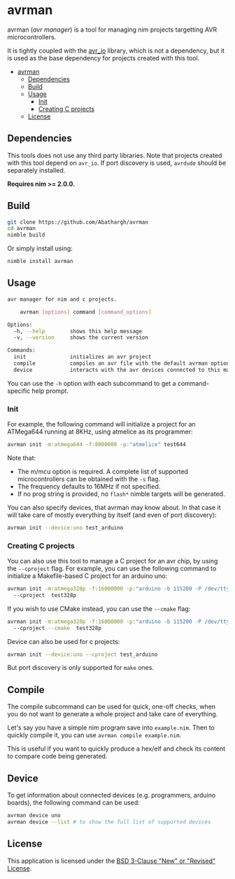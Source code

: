 # avrman

avrman (*avr manager*) is a tool for managing nim projects targetting AVR microcontrollers.

It is tightly coupled with the [avr_io](https://github.com/Abathargh/avr_io) 
library, which is not a dependency, but it is used as the base dependency for 
projects created with this tool.

- [avrman](#avrman)
  - [Dependencies](#dependencies)
  - [Build](#build)
  - [Usage](#usage)
    - [Init](#init)
    - [Creating C projects](#creating-c-projects)
  - [License](#license)

## Dependencies

This tools does not use any third party libraries. Note that projects created 
with this tool depend on ```avr_io```. If port discovery is used, `avrdude` 
should be separately installed.

**Requires nim >= 2.0.0.**

## Build

```bash 
git clone https://github.com/Abathargh/avrman
cd avrman
nimble build
```

Or simply install using:

```bash
nimble install avrman
```

## Usage

```bash
avr manager for nim and c projects.

    avrman [options] command [command_options]

Options:
  -h, --help        shows this help message
  -v, --version     shows the current version

Commands:
  init              initializes an avr project
  compile           compiles an avr file with the default avrman options
  device            interacts with the avr devices connected to this machine
```

You can use the ```-h``` option with each subcommand to get a command-specific 
help prompt. 

### Init

For example, the following command will initialize a project for an ATMega644 
running at 8KHz, using atmelice as its programmer:

```bash
avrman init -m:atmega644 -f:8000000 -p:"atmelice" test644
```

Note that:

- The m/mcu option is required. A complete list of supported microcontrollers 
can be obtained with the ```-s``` flag.
- The frequency defaults to 16MHz if not specified.
- If no prog string is provided, no ```flash*``` nimble targets will be 
generated.

You can also specify devices, that avrman may know about. In that case it will 
take care of mostly everything by itself (and even of port discovery):

```bash
avrman init --device:uno test_arduino
```

### Creating C projects

You can also use this tool to manage a C project for an avr chip, by using the 
```--cproject``` flag.
For example, you can use the following command to initialize a Makefile-based 
C project for an arduino uno:

```bash
avrman init -m:atmega328p -f:16000000 -p:"arduino -b 115200 -P /dev/ttyACM0" \ 
  --cproject  test328p
```

If you wish to use CMake instead, you can use the ```--cmake``` flag:

```bash
avrman init -m:atmega328p -f:16000000 -p:"arduino -b 115200 -P /dev/ttyACM0" \ 
  --cproject --cmake  test328p
```

Device can also be used for c projects:

```bash
avrman init --device:uno --cproject test_arduino
```

But port discovery is only supported for `make` ones.

## Compile

The compile subcommand can be used for quick, one-off checks, when you do not 
want to generate a whole project and take care of everything.

Let's say you have a simple nim program save into `example.nim`. Then to 
quickly compile it, you can use `avrman compile example.nim`.

This is useful if you want to quickly produce a hex/elf and check its content 
to compare code being generated.

## Device 

To get information about connected devices (e.g. programmers, arduino boards), 
the following command can be used:

```bash
avrman device uno
avrman device --list # to show the full list of supported devices
```


## License

This application is licensed under the 
[BSD 3-Clause "New" or "Revised" License](LICENSE).
